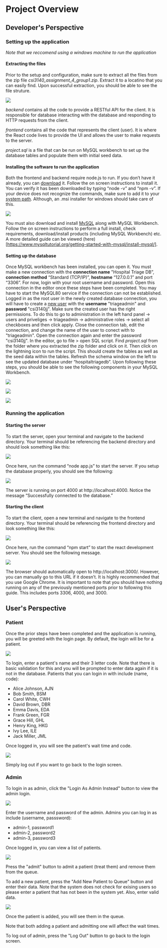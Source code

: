 # Project Overview

## Developer's Perspective

### Setting up the application

_Note that we reccomend using a windows machine to run the application_

#### Extracting the files

Prior to the setup and configuration, make sure to extract all the files from the zip file *csi3140_assignment_4_group1.zip*. Extract it to a locatino that you can easily find. Upon successful extraction, you should be able to see the file struture.

![](./frontend/public/project_structure.png)

_backend_ contains all the code to provide a RESTful API for the client. It is responsible for database interacting with the database and responding to HTTP requests from the client.

_frontend_ contains all the code that represents the client (user). It is where the React code lives to provide the UI and allows the user to make requests to the server.

_project.sql_ is a file that can be run on MySQL workbench to set up the database tables and populate them with initial seed data.

#### Installing the software to run the application

Both the frontend and backend require node.js to run. If you don’t have it already, you can [download](https://nodejs.org/en/download/package-manager) it. Follow the on screen instructions to install it. You can verify it has been downloaded by typing “node -v” and “npm -v”. If your device does not recognize the commands, make sure to add it to your [system path](https://hackmd.io/@hm222vx/AddNodeJSPath). Although, an .msi installer for windows should take care of this.

![](./frontend/public/node_commands.png)

You must also download and install [MySQL](https://dev.mysql.com/downloads/installer/) along with MySQL Workbench. Follow the on screen instructions to perform a full install, check requirements, download/install products (including MySQL Workbench) etc. A more detailed guide can be viewed (here)[https://www.mysqltutorial.org/getting-started-with-mysql/install-mysql/].

#### Setting up the database

Once MySQL workbench has been installed, you can open it. You must make a new connection with the **connection name** "Hospital Triage DB”, **connection method** “Standard (TCP/IP)”, **hostname** “127.0.0.1” and port “3306”. For now, login with your root username and password. Open this connection in the editor once these steps have been completed. You may have to start the MySQL80 service if the connection can not be established. Logged in as the root user in the newly created database connection, you will have to create a [new user](https://dev.mysql.com/doc/workbench/en/wb-mysql-connections-navigator-management-users-and-privileges.html) with the **username** "triageadmin" and **password** "csi3140jj". Make sure the created user has the right permissions. To do this to go to administration in the left hand panel -> users and priveliges -> triageadmin -> administrative roles -> select all checkboxes and then click apply. Close the connection tab, edit the connection, and change the name of the user to conect with to "triageadmin". Open the connection again and enter the password "csi3140jj". In the editor, go to file > open SQL script. Find _project.sql_ from the folder where you extracted the zip folder and click on it. Then click on the lightning icon to run the script. This should create the tables as well as the seed data within the tables. Refresh the schema window on the left to see the updated database under “hospitaltriagedb”. Upon following these steps, you should be able to see the following components in your MySQL Workbench.

![](./frontend/public/schema_panel.png)

![](./frontend/public/sql_connections.png)

![](./frontend/public/connection_details.png)

### Running the application

#### Starting the server

To start the server, open your terminal and navigate to the backend directory. Your terminal
should be referencing the backend directory and should look something like this:

![](./frontend/public/backend_path.png)

Once here, run the command “node app.js” to start the server. If you setup the database properly,
you should see the following:

![](./frontend/public/server_start.png)

The server is running on port 4000 at http://localhost:4000. Notice the message “Successfully
connected to the database.”

#### Starting the client

To start the client, open a new terminal and navigate to the frontend directory. Your terminal
should be referencing the frontend directory and look something like this:

![](./frontend/public/frontend_path.png)

Once here, run the command “npm start” to start the react development server. You should see
the following message.

![](./frontend/public/react_success_message.png)

The browser should automatically open to http://localhost:3000/. However, you can manually
go to this URL if it doesn’t. It is highly recommended that you use Google Chrome.
It is important to note that you should have nothing running on any of the previously mentioned
ports prior to following this guide. This includes ports 3306, 4000, and 3000.

## User's Perspective

### Patient

Once the prior steps have been completed and the application is running, you will be greeted with the login page. By default, the login will be for a patient.

![](./frontend/public/patient_login.png)

To login, enter a patient's name and their 3 letter code. Note that there is basic validation for this and you will be prompted to enter data again if it is not in the database. Patients that you can login in with include (name, code):
- Alice Johnson, AJN
- Bob Smith, BSM
- Carol White, CWH
- David Brown, DBR
- Emma Davis, EDA
- Frank Green, FGR
- Grace Hill, GHL
- Henry King, HKG
- Ivy Lee, ILE
- Jack Miller, JML

Once logged in, you will see the patient's wait time and code.

![](./frontend/public/patient_screen.png)

Simply log out if you want to go back to the login screen.

### Admin

To login in as admin, click the "Login As Admin Instead" button to view the admin login.

![](./frontend/public/admin_login.png)

Enter the username and password of the admin. Admins you can log in as include (username, passsword):
- admin-1, password1
- admin-2, password2
- admin-3, password3

Once logged in, you can view a list of patients.

![](./frontend/public/patient_data.png)

Press the "admit" button to admit a patient (treat them) and remove them from the queue.

To add a new patient, press the "Add New Patient to Queue" button and enter their data. Note that the system does not check for exising users so please enter a patient that has not been in the system yet. Also, enter valid data.

![](./frontend/public/add_new_patient.png)

Once the patient is added, you will see them in the queue.

Note that both adding a patient and admitting one will affect the wait times.

To log out of admin, press the "Log Out" button to go back to the login screen.
